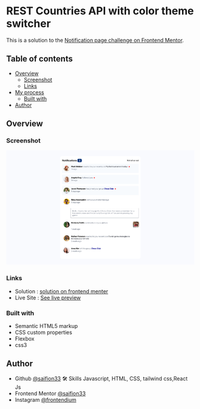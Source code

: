 # REST Countries API with color theme switcher

This is a solution to the [Notification page challenge on Frontend Mentor]().

## Table of contents
- [Overview](#overview)
  - [Screenshot](#screenshot)
  - [Links](#links)
- [My process](#my-process)
  - [Built with](#built-with)
- [Author](#author)

## Overview

### Screenshot

![Countries info app screenshot](https://github.com/saifion33/notification-page/blob/master/screenshot/Screenshot%202022-09-27%20at%2011-18-40%20Notifications%20page.png)



### Links

- Solution : [solution on frontend menter]()
- Live Site : [See live preview](https://saifion33.github.io/notification-page/)

### Built with

- Semantic HTML5 markup
- CSS custom properties
- Flexbox
- css3

## Author
- Github [@saifion33](https://github.com/saifion33)
 🛠 Skills
  Javascript, HTML, CSS, tailwind css,React Js
- Frontend Mentor [@saifion33](https://www.frontendmentor.io/profile/mxplayerofficial)
- Instagram [@frontendium](https://instagram.com/frontendium/)
